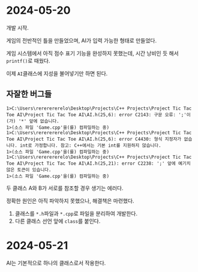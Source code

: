 # 2024-05-20

개발 시작.

게임의 전반적인 틀을 만들었으며, AI가 입력 가능한 형태로 만들었다.

게임 시스템에서 아직 점수 표기 기능을 완성하지 못했는데, 시간 낭비인 듯 해서 `printf()`로 때웠다.

이제 `AI`클래스에 지성을 불어넣기만 하면 된다.

## 자잘한 버그들

```
1>C:\Users\rererererelo\Desktop\Projects\C++ Projects\Project Tic Tac Toe AI\Project Tic Tac Toe AI\AI.h(25,6): error C2143: 구문 오류: ';'이(가) '*' 앞에 없습니다.
1>(소스 파일 'Game.cpp'을(를) 컴파일하는 중)
1>C:\Users\rererererelo\Desktop\Projects\C++ Projects\Project Tic Tac Toe AI\Project Tic Tac Toe AI\AI.h(25,6): error C4430: 형식 지정자가 없습니다. int로 가정합니다. 참고: C++에서는 기본 int를 지원하지 않습니다.
1>(소스 파일 'Game.cpp'을(를) 컴파일하는 중)
1>C:\Users\rererererelo\Desktop\Projects\C++ Projects\Project Tic Tac Toe AI\Project Tic Tac Toe AI\AI.h(25,21): error C2238: ';' 앞에 예기치 않은 토큰이 있습니다.
1>(소스 파일 'Game.cpp'을(를) 컴파일하는 중)
```

두 클래스 A와 B가 서로를 참조할 경우 생기는 에러다.

정확한 원인은 아직 파악하지 못했으나, 해결책은 마련했다.

1. 클래스를 `*.h`파일과 `*.cpp`로 파일을 분리하여 개발한다.
2. 다른 클래스 선언 앞에 `class`를 붙인다.

# 2024-05-21

AI는 기본적으로 하나의 클래스로서 작용한다.
